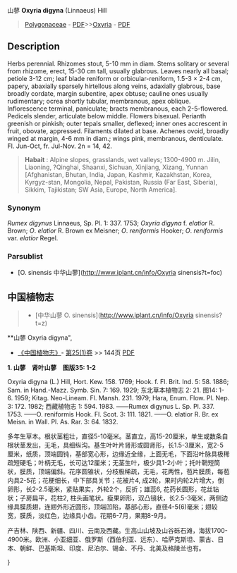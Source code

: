 山蓼 **Oxyria digyna** (Linnaeus) Hill

> [Polygonaceae](http://www.iplant.cn/info/Polygonaceae?t=foc) - [PDF](http://www.iplant.cn/foc/pdf/Polygonaceae.pdf)>>[Oxyria](http://www.iplant.cn/info/Oxyria?t=foc) - [PDF](http://www.iplant.cn/foc/pdf/Oxyria.pdf)

## Description

Herbs perennial. Rhizomes stout, 5-10 mm in diam. Stems solitary or several from rhizome, erect, 15-30 cm tall, usually glabrous. Leaves nearly all basal; petiole 3-12 cm; leaf blade reniform or orbicular-reniform, 1.5-3 × 2-4 cm, papery, abaxially sparsely hirtellous along veins, adaxially glabrous, base broadly cordate, margin subentire, apex obtuse; cauline ones usually rudimentary; ocrea shortly tubular, membranous, apex oblique. Inflorescence terminal, paniculate; bracts membranous, each 2-5-flowered. Pedicels slender, articulate below middle. Flowers bisexual. Perianth greenish or pinkish; outer tepals smaller, deflexed; inner ones accrescent in fruit, obovate, appressed. Filaments dilated at base. Achenes ovoid, broadly winged at margin, 4-6 mm in diam.; wings pink, membranous, denticulate. Fl. Jun-Oct, fr. Jul-Nov. 2n = 14, 42.

> **Habait** : 
> Alpine slopes, grasslands, wet valleys; 1300-4900 m. Jilin, Liaoning, ?Qinghai, Shaanxi, Sichuan, Xinjiang, Xizang, Yunnan [Afghanistan, Bhutan, India, Japan, Kashmir, Kazakhstan, Korea, Kyrgyz-stan, Mongolia, Nepal, Pakistan, Russia (Far East, Siberia), Sikkim, Tajikistan; SW Asia, Europe, North America].

### Synonym
*Rumex* *digynus* Linnaeus, Sp. Pl. 1: 337. 1753; *Oxyria* *digyna* f. *elatior* R. Brown; *O*. *elatior* R. Brown ex Meisner; *O*. *reniformis* Hooker; *O*. *reniformis* var. *elatior* Regel.

### Parsublist

* [O.  sinensis  中华山蓼](http://www.iplant.cn/info/Oxyria sinensis?t=foc)

## 中国植物志

> * [中华山蓼  O.  sinensis](http://www.iplant.cn/info/Oxyria sinensis?t=z)

**山蓼 Oxyria digyna",

* [《中国植物志》](http://www.iplant.cn/frps)- [第25(1)卷](http://www.iplant.cn/frps/vol/25(1)) >> 144页 [PDF](http://www.iplant.cn/frps/pdf/25(1)/144.PDF)

**1. 山蓼　肾叶山蓼　图版35: 1-2**

Oxyria digyna (L.) Hill, Hort. Kew. 158. 1769; Hook. f. Fl. Brit. Ind. 5: 58. 1886; Sam. in Hand.-Mazz. Symb. Sin. 7: 169. 1929; 东北草本植物志 2: 21. 图14: 1-6. 1959; Kitag. Neo-Lineam. Fl. Mansh. 231. 1979; Hara, Enum. Flow. Pl. Nep. 3: 172. 1982; 西藏植物志 1: 594. 1983. ——Rumex digynus L. Sp. Pl. 337. 1753. ——O. reniformis Hook. Fl. Scot. 3: 111. 1821. ——O. elatior R. Br. ex Meisn. in Wall. Pl. As. Rar. 3: 64. 1832.

多年生草本。根状茎粗壮，直径5-10毫米。茎直立，高15-20厘米，单生或数条自根状茎发出，无毛，具细纵沟。基生叶叶片肾形或圆肾形，长1.5-3厘米，宽2-5厘米，纸质，顶端圆钝，基部宽心形，边缘近全缘，上面无毛，下面沿叶脉具极稀疏短硬毛；叶柄无毛，长可达12厘米；无茎生叶，极少具1-2小叶；托叶鞘短筒状，膜质，顶端偏斜。花序圆锥状，分枝极稀疏，无毛，花两性，苞片膜质，每苞内具2-5花；花梗细长，中下部具关节；花被片4, 成2轮，果时内轮2片增大，倒卵形，长2-2.5毫米，紧贴果实，外轮2个，反折；雄蕊6, 花药长圆形，花丝钻状；子房扁平，花柱2, 柱头画笔状。瘦果卵形，双凸镜状，长2.5-3毫米，两侧边缘具膜质翅，连翅外形近圆形，顶端凹陷，基部心形，直径4-5(6)毫米；翅较宽，膜质，淡红色，边缘具小齿。花期6-7月，果期8-9月。

产吉林、陕西、新疆、四川、云南及西藏。生高山山坡及山谷砾石滩，海拔1700-4900米。欧洲、小亚细亚、俄罗斯（西伯利亚、远东）、哈萨克斯坦、蒙古、日本、朝鲜、巴基斯坦、印度、尼泊尔、锡金、不丹、北美及格陵兰也有。

}